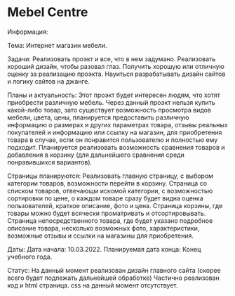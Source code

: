 # Mebel Centre

Информация:

Тема: Интернет магазин мебели.

Задачи: 
Реализовать проэкт и все, что в нем задумано.
Реализовать хороший дизайн, чтобы разовал глаз.
Получить хорошую или отличную оценку за реализацию проэкта.
Науиться разрабатывать дизайн сайтов и логику сайтов на джанге.

Планы и актуальность:
Этот проэкт будет интересен людям, что хотят приобрести различную мебель. Через данный проэкт нельзя купить какой-либо товар, зато существует возможность просмотра видов мебели, цвета, цены, планируется предоставить различную информацию о размерах и других параметрах товара, отзывы реальных покупателей и информацию или ссылку на магазин, для приобретения товара в случае, если он понравится пользователю и полностью ему подходит.
Планируется реализовать возможность сравнения товаров и добавления в корзину (для дальнейшего сравнения среди понравившихся вариантов).

Страницы планируются: 
Реализовать главную страницу, с выбором категории товаров, возможности перейти в корзину.
Страница со списком товаров, отвечающм искомой категории, с возможностью сортировки по цене, о каждом товаре сразу будет видна оценка пользователей, краткое описание, фото и цена.
Страница корзины, где товары можно будет всячески проматривать и отсортировывать.
Страница непосредственного товара, где будет указано подробное описание товара, несколько возможных фото, характеристики, возможные отзывы и ссылки на магазины для приобретения.

Даты:
Дата начала: 10.03.2022.
Планируемая дата конца: Конец учебного года.

Статус:
На данный момент реализован дизайн главного сайта (скорее всего будет подлежать дальнейшей обработке)
Частично реализован код и html страница.
css на данный момент отсутствует.

